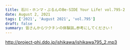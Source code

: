 ```yaml
---
title: 石川・ホンマ・ぶるんのBe-SIDE Your Life! vol.795-2
date: August 2, 2021
tags: ['2021', 'August 2021', 'vol.795']
draft: false
summary: 皆さんからワクチンの体験談…参考にしてください！
---
```


http://project-phi.ddo.jp/ishikawa/ishikawa795_2.mp3